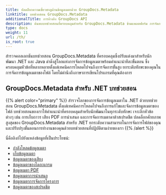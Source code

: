 ```yaml
---
title: ปลดล็อกความเชี่ยวชาญด้านข้อมูลเมตาด้วย GroupDocs.Metadata
linktitle: บทช่วยสอน GroupDocs.Metadata
additionalTitle: การอ้างอิง GroupDocs API
description: ค้นพบบทช่วยสอนที่ครอบคลุมสำหรับ GroupDocs.Metadata ข้ามแพลตฟอร์ม การจัดการข้อมูลเมตาหลักใน .NET และ Java ได้อย่างง่ายดาย
type: docs
weight: 11
url: /th/
is_root: true
---
```


สำรวจคอลเลกชันบทช่วยสอน GroupDocs.Metadata ที่ครอบคลุมซึ่งปรับแต่งมาสำหรับนักพัฒนา .NET และ Java ดำดิ่งสู่โลกแห่งการจัดการข้อมูลเมตาพร้อมคำแนะนำทีละขั้นตอน ซึ่งครอบคลุมหัวข้อที่หลากหลายตั้งแต่เทคนิคการโหลดไปจนถึงการจัดการขั้นสูง ยกระดับทักษะของคุณในการจัดการข้อมูลเมตาของไฟล์ โดยไม่คำนึงถึงภาษาการเขียนโปรแกรมที่คุณต้องการ

## GroupDocs.Metadata สำหรับ .NET บทช่วยสอน
{{% alert color="primary" %}}
สำรวจโลกของการจัดการข้อมูลเมตาใน .NET ด้วยบทช่วยสอน GroupDocs.Metadata ตั้งแต่เทคนิคการโหลดไปจนถึงการแก้ไขและจัดการข้อมูลเมตาของไฟล์ บทช่วยสอนของเราให้คำแนะนำที่ครอบคลุมสำหรับนักพัฒนาในทุกระดับทักษะ เจาะลึกหัวข้อต่างๆ เช่น การเก็บถาวร เสียง PDF การนำเสนอ และการจัดการเมตาดาต้าสเปรดชีต ปลดล็อกศักยภาพสูงสุดของ GroupDocs.Metadata สำหรับ .NET ยกระดับความสามารถในการจัดการไฟล์ของคุณและปรับปรุงขั้นตอนการทำงานของคุณด้วยบทช่วยสอนที่ปฏิบัติตามง่ายของเรา
{{% /alert %}}

นี่คือลิงก์ไปยังแหล่งข้อมูลที่เป็นประโยชน์:
 
- [กำลังโหลดข้อมูลเมตา](./net/metadata-loading/)
- [เก็บข้อมูลเมตา](./net/archive-metadata/)
- [ข้อมูลเมตาของเสียง](./net/audio-metadata/)
- [ข้อมูลเมตาของไดอะแกรม](./net/diagram-metadata/)
- [ข้อมูลเมตา PDF](./net/pdf-metadata/)
- [ข้อมูลเมตาการนำเสนอ](./net/presentation-metadata/)
- [ข้อมูลเมตาการจัดการโครงการ](./net/project-management-metadata/)
- [ข้อมูลเมตาของสเปรดชีต](./net/spreadsheet-metadata/)



